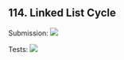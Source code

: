 ## 114. Linked List Cycle

Submission:
<img src="/llist_photos/114-linked_list_cycle_2022-05-11.png">

Tests:
<img src="/llist_photos/114-linked_list_cycle_tests_passed.png">